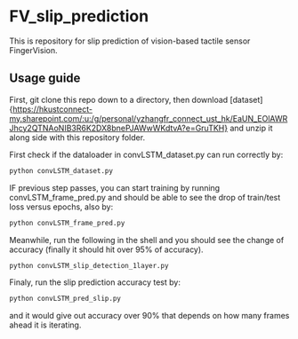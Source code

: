 # FV_slip_prediction
This is repository for slip prediction of vision-based tactile sensor FingerVision.

## Usage guide
First, git clone this repo down to a directory, then download [dataset]{https://hkustconnect-my.sharepoint.com/:u:/g/personal/yzhangfr_connect_ust_hk/EaUN_EOlAWRJhcy2QTNAoNIB3R6K2DX8bnePJAWwWKdtvA?e=GruTKH}
and unzip it along side with this repository folder.

First check if the dataloader in convLSTM_dataset.py can run correctly by:
```sh
python convLSTM_dataset.py
```

IF previous step passes, you can start training by running convLSTM_frame_pred.py and should be able to see the drop of train/test loss versus epochs, also by:
```sh
python convLSTM_frame_pred.py
```
Meanwhile, run the following in the shell and you should see the change of accuracy (finally it should hit over 95% of accuracy).
```sh
python convLSTM_slip_detection_1layer.py
```

Finaly, run the slip prediction accuracy test by:
```sh
python convLSTM_pred_slip.py
```
and it would give out accuracy over 90% that depends on how many frames ahead it is iterating.


